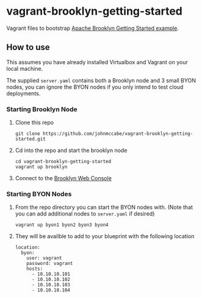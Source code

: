 # vagrant-brooklyn-getting-started
Vagrant files to bootstrap [Apache Brooklyn Getting Started example](https://brooklyn.incubator.apache.org/v/latest/start/running.html).

## How to use

This assumes you have already installed Virtualbox and Vagrant on your local machine.

The supplied `server.yaml` contains both a Brooklyn node and 3 small BYON nodes, you can ignore the BYON nodes if you only intend to test cloud deployments.

### Starting Brooklyn Node

1. Clone this repo

    ```
    git clone https://github.com/johnmccabe/vagrant-brooklyn-getting-started.git
    ```

2. Cd into the repo and start the brooklyn node

    ```
    cd vagrant-brooklyn-getting-started
    vagrant up brooklyn
    ```

3. Connect to the [Brooklyn Web Console](http://10.10.10.100:8081/)

### Starting BYON Nodes

1. From the repo directory you can start the BYON nodes with. (Note that you can add additional nodes to `server.yaml` if desired)

    ```
    vagrant up byon1 byon2 byon3 byon4
    ```

2. They will be availble to add to your blueprint with the following location

    ```
    location:
      byon:
        user: vagrant
        password: vagrant
        hosts:
          - 10.10.10.101
          - 10.10.10.102
          - 10.10.10.103
          - 10.10.10.104
    ````
